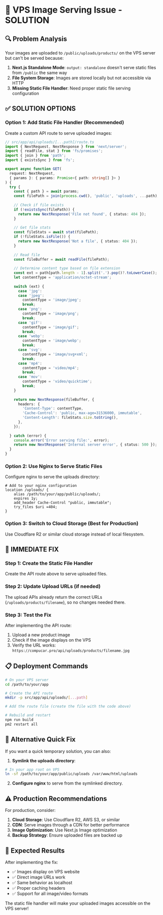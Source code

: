 # 🔧 VPS Image Serving Issue - SOLUTION

## 🔍 **Problem Analysis**

Your images are uploaded to `/public/uploads/products/` on the VPS server but can't be served because:

1. **Next.js Standalone Mode**: `output: standalone` doesn't serve static files from `/public` the same way
2. **File System Storage**: Images are stored locally but not accessible via HTTP
3. **Missing Static File Handler**: Need proper static file serving configuration

## ✅ **SOLUTION OPTIONS**

### Option 1: Add Static File Handler (Recommended)

Create a custom API route to serve uploaded images:

```typescript
// src/app/api/uploads/[...path]/route.ts
import { NextRequest, NextResponse } from 'next/server';
import { readFile, stat } from 'fs/promises';
import { join } from 'path';
import { existsSync } from 'fs';

export async function GET(
  request: NextRequest,
  { params }: { params: Promise<{ path: string[] }> }
) {
  try {
    const { path } = await params;
    const filePath = join(process.cwd(), 'public', 'uploads', ...path);
    
    // Check if file exists
    if (!existsSync(filePath)) {
      return new NextResponse('File not found', { status: 404 });
    }
    
    // Get file stats
    const fileStats = await stat(filePath);
    if (!fileStats.isFile()) {
      return new NextResponse('Not a file', { status: 404 });
    }
    
    // Read file
    const fileBuffer = await readFile(filePath);
    
    // Determine content type based on file extension
    const ext = path[path.length - 1].split('.').pop()?.toLowerCase();
    let contentType = 'application/octet-stream';
    
    switch (ext) {
      case 'jpg':
      case 'jpeg':
        contentType = 'image/jpeg';
        break;
      case 'png':
        contentType = 'image/png';
        break;
      case 'gif':
        contentType = 'image/gif';
        break;
      case 'webp':
        contentType = 'image/webp';
        break;
      case 'svg':
        contentType = 'image/svg+xml';
        break;
      case 'mp4':
        contentType = 'video/mp4';
        break;
      case 'mov':
        contentType = 'video/quicktime';
        break;
    }
    
    return new NextResponse(fileBuffer, {
      headers: {
        'Content-Type': contentType,
        'Cache-Control': 'public, max-age=31536000, immutable',
        'Content-Length': fileStats.size.toString(),
      },
    });
    
  } catch (error) {
    console.error('Error serving file:', error);
    return new NextResponse('Internal server error', { status: 500 });
  }
}
```

### Option 2: Use Nginx to Serve Static Files

Configure nginx to serve the uploads directory:

```nginx
# Add to your nginx configuration
location /uploads/ {
    alias /path/to/your/app/public/uploads/;
    expires 1y;
    add_header Cache-Control "public, immutable";
    try_files $uri =404;
}
```

### Option 3: Switch to Cloud Storage (Best for Production)

Use Cloudflare R2 or similar cloud storage instead of local filesystem.

## 🚀 **IMMEDIATE FIX**

### Step 1: Create the Static File Handler

Create the API route above to serve uploaded files.

### Step 2: Update Upload URLs (if needed)

The upload APIs already return the correct URLs (`/uploads/products/filename`), so no changes needed there.

### Step 3: Test the Fix

After implementing the API route:
1. Upload a new product image
2. Check if the image displays on the VPS
3. Verify the URL works: `https://compucar.pro/api/uploads/products/filename.jpg`

## 📋 **Deployment Commands**

```bash
# On your VPS server
cd /path/to/your/app

# Create the API route
mkdir -p src/app/api/uploads/[...path]

# Add the route file (create the file with the code above)

# Rebuild and restart
npm run build
pm2 restart all
```

## 🔧 **Alternative Quick Fix**

If you want a quick temporary solution, you can also:

1. **Symlink the uploads directory**:
```bash
# In your app root on VPS
ln -sf /path/to/your/app/public/uploads /var/www/html/uploads
```

2. **Configure nginx** to serve from the symlinked directory.

## ⚠️ **Production Recommendations**

For production, consider:
1. **Cloud Storage**: Use Cloudflare R2, AWS S3, or similar
2. **CDN**: Serve images through a CDN for better performance
3. **Image Optimization**: Use Next.js Image optimization
4. **Backup Strategy**: Ensure uploaded files are backed up

## 🎯 **Expected Results**

After implementing the fix:
- ✅ Images display on VPS website
- ✅ Direct image URLs work
- ✅ Same behavior as localhost
- ✅ Proper caching headers
- ✅ Support for all image/video formats

The static file handler will make your uploaded images accessible on the VPS server!
